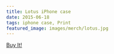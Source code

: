 ```yaml
---
title: Lotus iPhone case
date: 2015-06-18
tags: iphone case, Print
featured_image: images/merch/lotus.jpg
---
```

<a target="_blank" class="s6-link" href="http://society6.com/product/lotus-dwe_iphone-case#9=375&52=377">Buy It!</a>